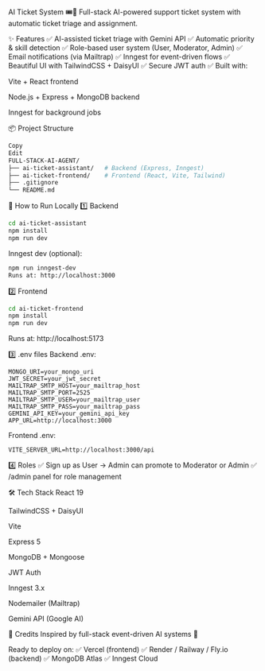 AI Ticket System 🎟️🤖
Full-stack AI-powered support ticket system with automatic ticket triage and assignment.

✨ Features
✅ AI-assisted ticket triage with Gemini API
✅ Automatic priority & skill detection
✅ Role-based user system (User, Moderator, Admin)
✅ Email notifications (via Mailtrap)
✅ Inngest for event-driven flows
✅ Beautiful UI with TailwindCSS + DaisyUI
✅ Secure JWT auth
✅ Built with:

Vite + React frontend

Node.js + Express + MongoDB backend

Inngest for background jobs

📦 Project Structure
```bash
Copy
Edit
FULL-STACK-AI-AGENT/
├── ai-ticket-assistant/   # Backend (Express, Inngest)
├── ai-ticket-frontend/    # Frontend (React, Vite, Tailwind)
├── .gitignore
└── README.md
```
🚀 How to Run Locally
1️⃣ Backend
```bash
cd ai-ticket-assistant
npm install
npm run dev
```
Inngest dev (optional):

```bash
npm run inngest-dev
Runs at: http://localhost:3000
```
2️⃣ Frontend
```bash
cd ai-ticket-frontend
npm install
npm run dev
```
Runs at: http://localhost:5173

3️⃣ .env files
Backend .env:

```env
MONGO_URI=your_mongo_uri
JWT_SECRET=your_jwt_secret
MAILTRAP_SMTP_HOST=your_mailtrap_host
MAILTRAP_SMTP_PORT=2525
MAILTRAP_SMTP_USER=your_mailtrap_user
MAILTRAP_SMTP_PASS=your_mailtrap_pass
GEMINI_API_KEY=your_gemini_api_key
APP_URL=http://localhost:3000
```
Frontend .env:

```env
VITE_SERVER_URL=http://localhost:3000/api
```
4️⃣ Roles
✅ Sign up as User → Admin can promote to Moderator or Admin
✅ /admin panel for role management

🛠️ Tech Stack
React 19

TailwindCSS + DaisyUI

Vite

Express 5

MongoDB + Mongoose

JWT Auth

Inngest 3.x

Nodemailer (Mailtrap)

Gemini API (Google AI)

🤝 Credits
Inspired by full-stack event-driven AI systems 🚀

Ready to deploy on:
✅ Vercel (frontend)
✅ Render / Railway / Fly.io (backend)
✅ MongoDB Atlas
✅ Inngest Cloud

